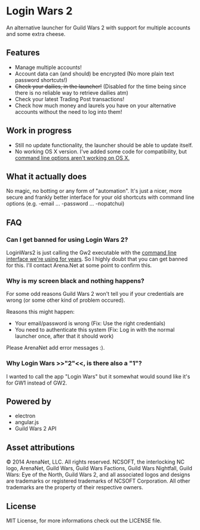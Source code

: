 # Login Wars 2

An alternative launcher for Guild Wars 2 with support for multiple accounts and some extra cheese.

## Features
* Manage multiple accounts!
* Account data can (and should) be encrypted (No more plain text password shortcuts!)
* ~~Check your dailies, in the launcher!~~ (Disabled for the time being since there is no reliable way to retrieve dailies atm)
* Check your latest Trading Post transactions!
* Check how much money and laurels you have on your alternative accounts without the need to log into them!

## Work in progress
* Still no update functionality, the launcher should be able to update itself.
* No working OS X version. I've added some code for compatibility, but [command line options aren't working on OS X.](https://forum-en.guildwars2.com/forum/support/support/Mac-Command-line-args-not-working/first)

## What it actually does

No magic, no botting or any form of "automation". It's just a nicer, more secure and frankly better interface for your old shortcuts with command line options (e.g. -email ... -password ... -nopatchui)

## FAQ

### Can I get banned for using Login Wars 2?

LoginWars2 is just calling the Gw2 executable with the [command line interface we're using for years](https://wiki.guildwars2.com/wiki/Command_line_arguments). So I highly doubt that you can get banned for this. I'll contact Arena.Net at some point to confirm this.

### Why is my screen black and nothing happens?

For some odd reasons Guild Wars 2 won't tell you if your credentials are wrong (or some other kind of problem occured).

Reasons this might happen:
* Your email/password is wrong (Fix: Use the right credentials)
* You need to authenticate this system (Fix: Log in with the normal launcher once, after that it should work)

Please ArenaNet add error messages :).

### Why Login Wars >>"2"<<, is there also a "1"?

I wanted to call the app "Login Wars" but it somewhat would sound like it's for GW1 instead of GW2.

## Powered by

* electron
* angular.js
* Guild Wars 2 API

## Asset attributions

&copy; 2014 ArenaNet, LLC. All rights reserved. NCSOFT, the interlocking NC logo, ArenaNet, Guild Wars, Guild Wars Factions, Guild Wars Nightfall, Guild Wars: Eye of the North, Guild Wars 2, and all associated logos and designs are trademarks or registered trademarks of NCSOFT Corporation. All other trademarks are the property of their respective owners.

## License

MIT License, for more informations check out the LICENSE file.
